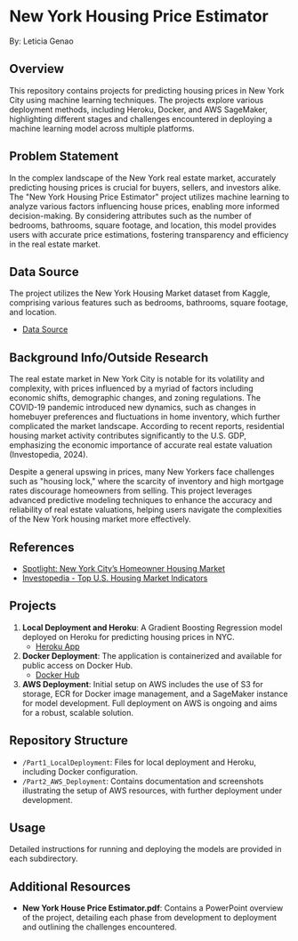 # New York Housing Price Estimator
By: Leticia Genao

## Overview
This repository contains projects for predicting housing prices in New York City using machine learning techniques. The projects explore various deployment methods, including Heroku, Docker, and AWS SageMaker, highlighting different stages and challenges encountered in deploying a machine learning model across multiple platforms.

## Problem Statement
In the complex landscape of the New York real estate market, accurately predicting housing prices is crucial for buyers, sellers, and investors alike. The "New York Housing Price Estimator" project utilizes machine learning to analyze various factors influencing house prices, enabling more informed decision-making. By considering attributes such as the number of bedrooms, bathrooms, square footage, and location, this model provides users with accurate price estimations, fostering transparency and efficiency in the real estate market.

## Data Source
The project utilizes the New York Housing Market dataset from Kaggle, comprising various features such as bedrooms, bathrooms, square footage, and location.
- [Data Source](https://www.kaggle.com/datasets/nelgiriyewithana/new-york-housing-market/data)

## Background Info/Outside Research
The real estate market in New York City is notable for its volatility and complexity, with prices influenced by a myriad of factors including economic shifts, demographic changes, and zoning regulations. The COVID-19 pandemic introduced new dynamics, such as changes in homebuyer preferences and fluctuations in home inventory, which further complicated the market landscape. According to recent reports, residential housing market activity contributes significantly to the U.S. GDP, emphasizing the economic importance of accurate real estate valuation (Investopedia, 2024).

Despite a general upswing in prices, many New Yorkers face challenges such as "housing lock," where the scarcity of inventory and high mortgage rates discourage homeowners from selling. This project leverages advanced predictive modeling techniques to enhance the accuracy and reliability of real estate valuations, helping users navigate the complexities of the New York housing market more effectively.

## References
- [Spotlight: New York City’s Homeowner Housing Market](https://comptroller.nyc.gov/reports/spotlight-new-york-citys-homeowner-housing-market/)
- [Investopedia - Top U.S. Housing Market Indicators](https://www.investopedia.com/articles/personal-finance/033015/top-us-housing-market-indicators.asp)

## Projects
1. **Local Deployment and Heroku**: A Gradient Boosting Regression model deployed on Heroku for predicting housing prices in NYC.
   - [Heroku App](https://nyhouseprice-c155a038476a.herokuapp.com/)
2. **Docker Deployment**: The application is containerized and available for public access on Docker Hub.
   - [Docker Hub](https://hub.docker.com/r/leticiagenao/ny-house-price-estimator)
3. **AWS Deployment**: Initial setup on AWS includes the use of S3 for storage, ECR for Docker image management, and a SageMaker instance for model development. Full deployment on AWS is ongoing and aims for a robust, scalable solution.


## Repository Structure
- `/Part1_LocalDeployment`: Files for local deployment and Heroku, including Docker configuration.
- `/Part2_AWS_Deployment`: Contains documentation and screenshots illustrating the setup of AWS resources, with further deployment under development.

## Usage
Detailed instructions for running and deploying the models are provided in each subdirectory.

## Additional Resources
- **New York House Price Estimator.pdf**: Contains a PowerPoint overview of the project, detailing each phase from development to deployment and outlining the challenges encountered.
